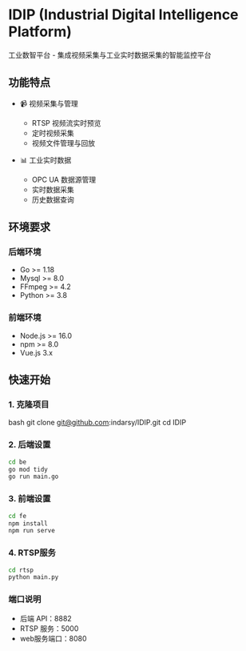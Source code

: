 # IDIP (Industrial Digital Intelligence Platform)

工业数智平台 - 集成视频采集与工业实时数据采集的智能监控平台

## 功能特点

- 📹 视频采集与管理
  - RTSP 视频流实时预览
  - 定时视频采集
  - 视频文件管理与回放

- 📊 工业实时数据
  - OPC UA 数据源管理
  - 实时数据采集
  - 历史数据查询

## 环境要求

### 后端环境
- Go >= 1.18
- Mysql >= 8.0
- FFmpeg >= 4.2
- Python >= 3.8

### 前端环境
- Node.js >= 16.0
- npm >= 8.0
- Vue.js 3.x

## 快速开始

### 1. 克隆项目
bash
git clone git@github.com:indarsy/IDIP.git
cd IDIP


### 2. 后端设置

```bash
cd be
go mod tidy
go run main.go
```
### 3. 前端设置

```bash
cd fe
npm install
npm run serve
```
### 4. RTSP服务
```bash
cd rtsp
python main.py
```
### 端口说明
- 后端 API：8882
- RTSP 服务：5000
- web服务端口：8080
